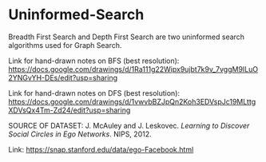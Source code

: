 # Uninformed-Search

Breadth First Search and Depth First Search are two uninformed search algorithms used for Graph Search.


Link for hand-drawn notes on BFS (best resolution): https://docs.google.com/drawings/d/1Ra111g22Wipx9ujbt7k9v_7vggM9ILuO2YNGvYH-DEs/edit?usp=sharing

Link for hand-drawn notes on DFS (best resolution): https://docs.google.com/drawings/d/1vwvbBZJpQn2Koh3EDVspJc19MLttgXDVsQx4Tm-Zd24/edit?usp=sharing

SOURCE OF DATASET:
J. McAuley and J. Leskovec. _Learning to Discover Social Circles in Ego Networks_. NIPS, 2012.

Link: https://snap.stanford.edu/data/ego-Facebook.html
